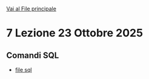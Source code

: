 [Vai al File principale](../../Readme.md)

# 7 Lezione 23 Ottobre 2025

## Comandi SQL

- [file sql](SQL/file.sql)
